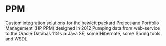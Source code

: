 # PPM
Custom integration solutions for the hewlett packard Project and Portfolio Management (HP PPM) designed in 2012
Pumping data from web-service to the Oracle Databas 11G via Java SE, some Hibernate, some Spring tools and WSDL
